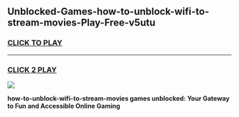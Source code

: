 
## Unblocked-Games-how-to-unblock-wifi-to-stream-movies-Play-Free-v5utu
<h3>
<a href="https://premium76.site?title=how-to-unblock-wifi-to-stream-movies&ref=23A">CLICK TO PLAY</a></h3>
<hr>

<h3>
<a href="https://premium76.site?title=how-to-unblock-wifi-to-stream-movies&ref=23A">CLICK 2 PLAY</a>
  
</h3>

<a href="https://premium76.site?title=how-to-unblock-wifi-to-stream-movies&ref=23A"><img src="https://clearcache.store/games.png"></a>


**how-to-unblock-wifi-to-stream-movies games unblocked: Your Gateway to Fun and Accessible Online Gaming**
